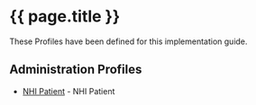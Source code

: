 # {{ page.title }}

These Profiles have been defined for this implementation guide.

## Administration Profiles

* [NHI Patient](StructureDefinition-nhipatient.html) - NHI Patient







